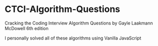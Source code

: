 # CTCI-Algorithm-Questions
Cracking the Coding Interview Algorithm Questions by Gayle Laakmann McDowell 6th edition

I personally solved all of these algorithms using Vanilla JavaScript